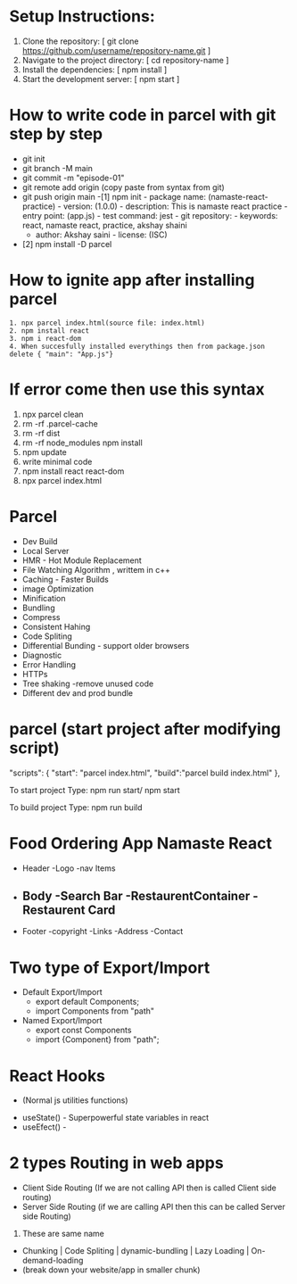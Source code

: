 # Setup Instructions:

1. Clone the repository: [ git clone https://github.com/username/repository-name.git ]
2. Navigate to the project directory: [ cd repository-name ]
3. Install the dependencies: [ npm install ]
4. Start the development server: [ npm start ]

# How to write code in parcel with git step by step

- git init
- git branch -M main
- git commit -m "episode-01"
- git remote add origin (copy paste from syntax from git)
- git push origin main
  <!-- Here How to install npm and parcel -->
  -[1] npm init - package name: (namaste-react-practice) - version: (1.0.0) - description: This is namaste react practice - entry point: (app.js) - test command: jest - git repository: - keywords: react, namaste react, practice, akshay shaini
  - author: Akshay saini - license: (ISC)
- [2] npm install -D parcel
<!-- you can delete node module it is easy to install (npm install) -->

# How to ignite app after installing parcel

    1. npx parcel index.html(source file: index.html)
    2. npm install react
    3. npm i react-dom
    4. When succesfully installed everythings then from package.json delete { "main": "App.js"}

# If error come then use this syntax

1.  npx parcel clean
2.  rm -rf .parcel-cache
3.  rm -rf dist
4.  rm -rf node_modules
    npm install
5.  npm update
6.  write minimal code
7.  npm install react react-dom
8.  npx parcel index.html

# Parcel

- Dev Build
- Local Server
- HMR - Hot Module Replacement
- File Watching Algorithm , writtem in c++
- Caching - Faster Builds
- image Optimization
- Minification
- Bundling
- Compress
- Consistent Hahing
- Code Spliting
- Differential Bunding - support older browsers
- Diagnostic
- Error Handling
- HTTPs
- Tree shaking -remove unused code
- Different dev and prod bundle

# parcel (start project after modifying script)

"scripts": {
"start": "parcel index.html",
"build":"parcel build index.html"
},

To start project
Type: npm run start/ npm start

To build project
Type: npm run build

# Food Ordering App Namaste React

- Header
  -Logo
  -nav Items
- Body
  -Search Bar
  -RestaurentContainer
  -Restaurent Card
  -
- Footer
  -copyright
  -Links
  -Address
  -Contact

# Two type of Export/Import

- Default Export/Import
  - export default Components;
  - import Components from "path"
- Named Export/Import
  - export const Components
  - import {Component} from "path";

# React Hooks

- (Normal js utilities functions)

* useState() - Superpowerful state variables in react
* useEfect() -

# 2 types Routing in web apps

- Client Side Routing (If we are not calling API then is called Client side routing)
- Server Side Routing (if we are calling API then this can be called Server side Routing)

1. These are same name 
  - Chunking | Code Spliting | dynamic-bundling | Lazy Loading | On-demand-loading
  - (break down your website/app in smaller chunk)
